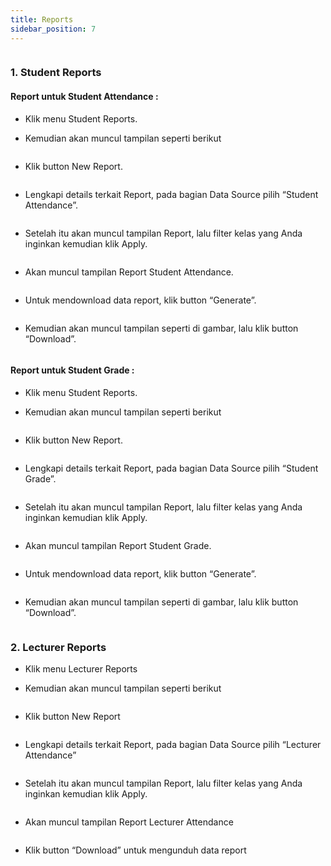 ```yaml
---
title: Reports
sidebar_position: 7
---
```

![]()

### 1. Student Reports

#### **Report untuk Student Attendance :**

* Klik menu Student Reports.
* Kemudian akan muncul tampilan seperti berikut

  ![]()
* Klik button New Report.

  ![]()
* Lengkapi details terkait Report, pada bagian Data Source pilih “Student Attendance”.

  ![]()
* Setelah itu akan muncul tampilan Report, lalu filter kelas yang Anda inginkan kemudian klik Apply.

  ![]()
* Akan muncul tampilan Report Student Attendance.

  ![]()
* Untuk mendownload data report, klik button “Generate”.

  ![]()
* Kemudian akan muncul tampilan seperti di gambar, lalu klik button “Download”.

  ![]()

#### Report untuk Student Grade :

* Klik menu Student Reports.
* Kemudian akan muncul tampilan seperti berikut

  ![]()
* Klik button New Report.

  ![]()
* Lengkapi details terkait Report, pada bagian Data Source pilih “Student Grade”.

  ![]()
* Setelah itu akan muncul tampilan Report, lalu filter kelas yang Anda inginkan kemudian klik Apply.

  ![]()
* Akan muncul tampilan Report Student Grade.

  ![]()
* Untuk mendownload data report, klik button “Generate”.

  ![]()
* Kemudian akan muncul tampilan seperti di gambar, lalu klik button “Download”.

  ![]()



### 2. Lecturer Reports

* Klik menu Lecturer Reports
* Kemudian akan muncul tampilan seperti berikut

  ![]()
* Klik button New Report

  ![]()
* Lengkapi details terkait Report, pada bagian Data Source pilih “Lecturer Attendance”

  ![]()
* Setelah itu akan muncul tampilan Report, lalu filter kelas yang Anda inginkan kemudian klik Apply.

  ![]()
* Akan muncul tampilan Report Lecturer Attendance

  ![]()
* Klik button “Download” untuk mengunduh data report

  ![]()
